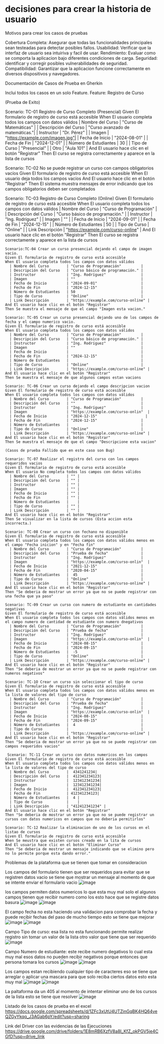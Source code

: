 # decisiones para crear la historia de usuario
Motivos para crear los casos de pruebas

Cobertura Completa: Asegurar que todas las funcionalidades principales sean testeadas para detectar posibles fallos.
Usabilidad: Verificar que la interfaz de usuario sea intuiriva y facil de usar.
Rendimiento: Evaluar como se comporta la aplicacion bajo diferentes condiciones de carga.
Seguridad: identificar y corregir posibles vulnerabilidades de seguridad.
Compatibilidad: Garantizar que la aplicacion funcione correctamente en diversos dispositivos y navegadores.

 Documentación de Casos de Prueba en Gherkin


Inclui todos los casos en un solo Feature. 
 Feature: Registro de Curso

(Prueba de Exito)

  Scenario: TC-01 Registro de Curso Completo (Presencial)
    Given El formulario de registro de curso está accesible
    When El usuario completa todos los campos con datos válidos
      | Nombre del Curso        | "Curso de Matemáticas"         |
      | Descripción del Curso   | "Curso avanzado de matemáticas."|
      | Instructor              | "Dr. Pérez"                    |
      | Imagen                  | "https://example.com/imagen.jpg"|
      | Fecha de Inicio         | "2024-08-01"                   |
      | Fecha de Fin            | "2024-12-01"                   |
      | Número de Estudiantes   | 30                             |
      | Tipo de Curso           | "Presencial"                   |
      | Otro                    | "Aula 101"                     |
    And El usuario hace clic en el botón "Registrar"
    Then El curso se registra correctamente y aparece en la lista de cursos
    
  Scenario: TC-02 No se puede registrar un curso con campos obligatorios vacíos
    Given El formulario de registro de curso está accesible
    When El usuario deja todos los campos vacíos
    And El usuario hace clic en el botón "Registrar"
    Then El sistema muestra mensajes de error indicando que los campos obligatorios deben ser completados


  Scenario: TC-03 Registro de Curso Completo (Online)
    Given El formulario de registro de curso está accesible
    When El usuario completa todos los campos con datos válidos
      | Nombre del Curso        | "Curso de Programación"         |
      | Descripción del Curso   | "Curso básico de programación." |
      | Instructor              | "Ing. Rodríguez"                |
      | Imagen                  | ""                              |
      | Fecha de Inicio         | "2024-09-01"                    |
      | Fecha de Fin            | "2024-12-15"                    |
      | Número de Estudiantes   | 50                              |
      | Tipo de Curso           | "Online"                        |
      | Link Descripción        | "https://example.com/curso-online" |
    And El usuario hace clic en el botón "Registrar"
    Then El curso se registra correctamente y aparece en la lista de cursos

    Scenario:TC-04 Crear un curso presencial dejando el campo de imagen vacio.
    Given El formulario de registro de curso está accesible
    When El usuario completa todos los campos con datos válidos
      | Nombre del Curso        | "Curso de Programación"         |
      | Descripción del Curso   | "Curso básico de programación." |
      | Instructor              | "Ing. Rodríguez"                |
      | Imagen                  | ""                              |
      | Fecha de Inicio         | "2024-09-01"                    |
      | Fecha de Fin            | "2024-12-15"                    |
      | Número de Estudiantes   | 50                              |
      | Tipo de Curso           | "Online"                        |
      | Link Descripción        | "https://example.com/curso-online" |
    And El usuario hace clic en el botón "Registrar"
    Then Se muestra el mensaje de que el campo "Imagen esta vacion."

    Scenario: TC-05 Crear un curso presencial dejando uno de los campos de fecha y el campo numerico vacio.
    Given El formulario de registro de curso está accesible
    When El usuario completa todos los campos con datos válidos
      | Nombre del Curso        | "Curso de Programación"         |
      | Descripción del Curso   | "Curso básico de programación." |
      | Instructor              | "Ing. Rodríguez"                |
      | Imagen                  | ""                              |
      | Fecha de Inicio         |                                 |
      | Fecha de Fin            | "2024-12-15"                    |
      | Número de Estudiantes   |                                 |
      | Tipo de Curso           | "Online"                        |
      | Link Descripción        | "https://example.com/curso-online" |
    And El usuario hace clic en el botón "Registrar"
    Then Se muestra el mensaje de que algunos campos estan vacions

    Scenario: TC-06 Crear un curso dejando el campo descripcion vacion
    Given El formulario de registro de curso está accesible
    When El usuario completa todos los campos con datos válidos
      | Nombre del Curso        | "Curso de Programación"         |
      | Descripción del Curso   | ""                              |
      | Instructor              | "Ing. Rodríguez"                |
      | Imagen                  | "https://example.com/curso-onlin"  |
      | Fecha de Inicio         | "2024-12-15"                      |
      | Fecha de Fin            | "2024-12-15"                    |
      | Número de Estudiantes   |                                 |
      | Tipo de Curso           | "Online"                        |
      | Link Descripción        | "https://example.com/curso-online" |
    And El usuario hace clic en el botón "Registrar"
    Then Se muestra el mensaje de que el campo "Descripcione esta vacion"

    (Casos de prueba Fallido que en este caso son Bug)
    
    Scenario: TC-07 Realizar el registro del curso con los campos requeridos vacios
    Given El formulario de registro de curso está accesible
    When El usuario No completa todos los campos con datos válidos
      | Nombre del Curso        | "" |
      | Descripción del Curso   | "" |
      | Instructor              | "" |
      | Imagen                  | "" |
      | Fecha de Inicio         | "" |
      | Fecha de Fin            | "" |
      | Número de Estudiantes   |    |
      | Tipo de Curso           | "" |
      | Link Descripción        | "" |
    And El usuario hace clic en el botón "Registrar"
    Then Se visualizar en la lista de cursos (Esta accion esta incorrecta.)

    Scenario: TC-08 Crear un curso con fechano no disponible
    Given El formulario de registro de curso está accesible
    When El usuario completa todos los campos con datos válidos menos en el campo "Fecha inicion" y en "Fecha fin"
      | Nombre del Curso        | "Curso de Programación"         |
      | Descripción del Curso   | "Prueba de fecha"               |
      | Instructor              | "Ing. Rodríguez"                |
      | Imagen                  | "https://example.com/curso-onlin"  |
      | Fecha de Inicio         | "2021-12-15"                    |
      | Fecha de Fin            | "2020-04-15"                    |
      | Número de Estudiantes   |  45                             |
      | Tipo de Curso           | "Online"                        |
      | Link Descripción        | "https://example.com/curso-online" |
    And El usuario hace clic en el botón "Registrar"
    Then "Se deberia de mostrar un error ya que no se puede registrar con una fecha que ya paso"

    Scenario: TC-09 Crear un curso con numero de estudiante en cantidades negativas
    Given El formulario de registro de curso está accesible
    When El usuario completa todos los campos con datos válidos menos en el campo numero de cantidad de estudiante con numero dnegativos
      | Nombre del Curso        | "Curso de Programación"         |
      | Descripción del Curso   | "Prueba de fecha"               |
      | Instructor              | "Ing. Rodríguez"                |
      | Imagen                  | "https://example.com/curso-onlin"  |
      | Fecha de Inicio         | "2024-08-15"                    |
      | Fecha de Fin            | "2024-09-15"                    |
      | Número de Estudiantes   |  -5                             |
      | Tipo de Curso           | "Online"                        |
      | Link Descripción        | "https://example.com/curso-online" |
    And El usuario hace clic en el botón "Registrar"
    Then "Se deberia de mostrar un error ya que no se puede registrar con numeros negativos"

    Scenario: TC-1O Crear un curso sin seleccionar el tipo de curso
    Given El formulario de registro de curso está accesible
    When El usuario completa todos los campos con datos válidos menos en la lista de valores del tipo de curso
      | Nombre del Curso        | "Curso de Programación"         |
      | Descripción del Curso   | "Prueba de fecha"               |
      | Instructor              | "Ing. Rodríguez"                |
      | Imagen                  | "https://example.com/curso-onlin"  |
      | Fecha de Inicio         | "2024-08-15"                    |
      | Fecha de Fin            | "2024-09-15"                    |
      | Número de Estudiantes   |  4                              |
      | Tipo de Curso           |                                 |
      | Link Descripción        | "https://example.com/curso-online" |
    And El usuario hace clic en el botón "Registrar"
    Then "Se deberia de mostrar un error ya que no se puede registrar con campos requeridos vacios"

     Scenario: TC-11 Crear un curso con datos numericos en los campos
    Given El formulario de registro de curso está accesible
    When El usuario completa todos los campos con datos válidos menos en la lista de valores del tipo de curso
      | Nombre del Curso        |  4341241234|
      | Descripción del Curso   |  412341234123|
      | Instructor              |  123412341234|
      | Imagen                  |  123412341234|
      | Fecha de Inicio         |  412341234123|
      | Fecha de Fin            | 412341234123|
      | Número de Estudiantes   |  4 |
      | Tipo de Curso           |    |
      | Link Descripción        | "412412341234" |
    And El usuario hace clic en el botón "Registrar"
    Then "Se deberia de mostrar un error ya que no se puede registrar un cursos con datos numericos en campos que no deberia permitirlos"

    Scenario: TC-12 Realizar la eliminacion de uno de los cursos en el listao de cursos
    Given El formulario de registro de curso está accesible
    When Se meustra que existen cursos creado en la lita de cursos
    And El usuario hace clic en el botón "Eliminar Curso"
    Then "Se deberia de mostrar un mensaje indicando que se elimino pero no lo permite porque esta dando error."

Problemas de la plataforma que se tienen que tomar en consideracion

Los campos del formulario tienen que ser requeridos para evitar que se registren datos vacio se tiene que mostrar un mensaje al momento de que se intente enviar el formulario vacio
![image](https://github.com/user-attachments/assets/f7cbe14b-5067-4cb3-a4d0-988065d89cf7)

los campos permiten datos numericos lo que esta muy mal solo el algunos campos tienen que recibir numero como los esto hace que se registre datos basura
![image](https://github.com/user-attachments/assets/2e111477-7153-45b8-ae41-851401838876)
![image](https://github.com/user-attachments/assets/c9eaacd9-af24-4835-af04-2473a93859bf)

El campo fecha no esta haciendo una validacion para comprobar la fecha y puede recibir fechas del paso de mucho tiempo esto se tiene que mejorar
![image](https://github.com/user-attachments/assets/62032a86-bfd5-4eea-a3d0-1b61f0164717)
![image](https://github.com/user-attachments/assets/86371afa-a077-43f8-ac05-12854db8e95a)

Campo Tipo de curso: esa lista no esta funcionando permite realizar registro sin tomar un valor de la lista otro valor que tiene que ser requerido
![image](https://github.com/user-attachments/assets/4cfc5898-b7c6-4f63-b82a-0c40527cc6af)

Campo Numero de estudiante: este recibe numero degativos lo cual esta muy mal esos datos no pueden recibir negativos porque entonces que persona tomara los cursos
![image](https://github.com/user-attachments/assets/06b2fd79-40be-402a-8a37-dee0563f8051)
![image](https://github.com/user-attachments/assets/dccf1dee-edd0-4839-926f-9b22161e39d4)

Los campos estan recibiendo cualquier tipo de caracteres eso se tiene que arreglar o aplicar una mascara para que solo reciba ciertos datos esto esta muy mal
![image](https://github.com/user-attachments/assets/7d8437de-00ed-4af1-8677-ec6286fe8757)
![image](https://github.com/user-attachments/assets/4c82284f-aee7-409f-a2db-a2e3ad6bbc2f)


La paltaforma da un 405 al momento de intentar eliminar uno de los cursos de la lista esto se tiene que resolver
![image](https://github.com/user-attachments/assets/9ca5f08b-a68b-4292-8a20-7897c1a9c6d2)


Listado de los casos de prueba en el excel 
https://docs.google.com/spreadsheets/d/1ZFc3xUtU4UTZinGqBK4HQ64veQZGyYkqq_J3AGab6pY/edit?usp=sharing

Link del Driver con las evidencias de las Ejecuciones
https://drive.google.com/drive/folders/1E8mRB6XzfV8a8I_KfZ_okPGV5je4CGfD?usp=drive_link











    


    



